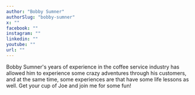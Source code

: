 ```yaml
---
author: "Bobby Sumner"
authorSlug: "bobby-sumner"
x: ""
facebook: ""
instagram: ""
linkedin: ""
youtube: ""
url: ""
---
```


Bobby Sumner's years of experience in the coffee service industry has allowed him to experience some crazy adventures through his customers, and at the same time, some experiences are that have some life lessons as well. Get your cup of Joe and join me for some fun!
